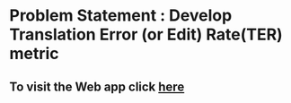 # Problem Statement : Develop Translation Error (or Edit) Rate(TER) metric

## To visit the Web app click [here](https://ter-jaydipdey.netlify.app/)

